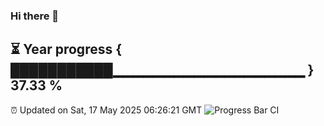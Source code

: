 ### Hi there 👋
⏳ Year progress { ███████████▁▁▁▁▁▁▁▁▁▁▁▁▁▁▁▁▁▁▁ } 37.33 %
---
⏰ Updated on Sat, 17 May 2025 06:26:21 GMT
![Progress Bar CI](https://github.com/liununu/liununu/workflows/Progress%20Bar%20CI/badge.svg)
